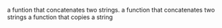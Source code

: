 a funtion that concatenates two strings.
a function that concatenates two strings
a function that copies a string
